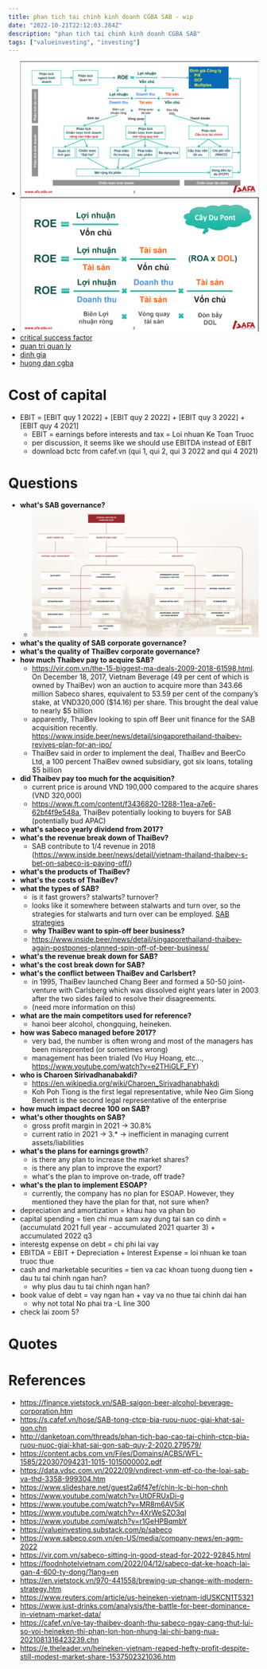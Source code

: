 ```yaml
---
title: phan tich tai chinh kinh doanh CGBA SAB - wip
date: "2022-10-21T22:12:03.284Z"
description: "phan tich tai chinh kinh doanh CGBA SAB"
tags: ["valueinvesting", "investing"]
---
```


- ![tổng quan phân tích tài chính](./overview-cgba.png)
- ![caydunt point](./caydupont.png)
- [critical success factor](./critical-success-factor-alcoho-beverage-vn-trung-vo.docx)
- [quan tri quan ly](./quan-tri-quan-ly-sab-trung-vo.docx)
- [dinh gia](./HPG-dinh-gia-202206-v2.0.xlsx)
- [huong dan cgba](./Huong-dan-CGBA-Project.pdf)

# Cost of capital
- EBIT = [EBIT quy 1 2022] + [EBIT quy 2 2022] + [EBIT quy 3 2022] + [EBIT quy 4 2021]
  - EBIT = earnings before interests and tax = Loi nhuan Ke Toan Truoc
  - per discussion, it seems like we should use EBITDA instead of EBIT
  - download bctc from cafef.vn (qui 1, qui 2, qui 3 2022 and qui 4 2021)

# Questions

- **what's SAB governance?**
  - ![board of governance](./board-of-governace.png)
- **what's the quality of SAB corporate governance?**
- **what's the quality of ThaiBev corporate governance?**
- **how much Thaibev pay to acquire SAB?**
  - https://vir.com.vn/the-15-biggest-ma-deals-2009-2018-61598.html. On December 18, 2017, Vietnam Beverage (49 per cent of which is owned by ThaiBev) won an auction to acquire more than 343.66 million Sabeco shares, equivalent to 53.59 per cent of the company’s stake, at VND320,000 ($14.16) per share. This brought the deal value to nearly $5 billion
  - apparently, ThaiBev looking to spin off Beer unit finance for the SAB acquisition recently. https://www.inside.beer/news/detail/singaporethailand-thaibev-revives-plan-for-an-ipo/
  - ThaiBev said in order to implement the deal, ThaiBev and BeerCo Ltd, a 100 percent ThaiBev owned subsidiary, got six loans, totaling $5 billion
- **did Thaibev pay too much for the acquisition?**
  - current price is around VND 190,000 compared to the acquire shares (VND 320,000)
  - https://www.ft.com/content/f3436820-1288-11ea-a7e6-62bf4f9e548a, ThaiBev potentially looking to buyers for SAB (potentially bud APAC)
- **what's sabeco yearly dividend from 2017?**
- **what's the revenue break down of ThaiBev?**
  - SAB contribute to 1/4 revenue in 2018 (https://www.inside.beer/news/detail/vietnam-thailand-thaibev-s-bet-on-sabeco-is-paying-off/)
- **what's the products of ThaiBev?**
- **what's the costs of ThaiBev?**
- **what the types of SAB?**
  - is it fast growers? stalwarts? turnover?
  - looks like it somewhere between stalwarts and turn over, so the strategies for stalwarts and turn over can be employed. [SAB strategies](/one-up-on-wall-street)
  - **why ThaiBev want to spin-off beer business?**
  - https://www.inside.beer/news/detail/singaporethailand-thaibev-again-postpones-planned-spin-off-of-beer-business/
- **what's the revenue break down for SAB?**
- **what's the cost break down for SAB?**
- **what's the conflict between ThaiBev and Carlsbert?**
  - in 1995, ThaiBev launched Chang Beer and formed a 50-50 joint-venture with Carlsberg which was dissolved eight years later in 2003 after the two sides failed to resolve their disagreements.
  - (need more information on this)
- **what are the main competitors used for reference?**
  - hanoi beer alcohol, chongquing, heineken.
- **how was Sabeco managed before 2017?**
  - very bad, the number is often wrong and most of the managers has been misreprented (or sometimes wrong)
  - management has been trialed (Vo Huy Hoang, etc..., https://www.youtube.com/watch?v=e2THiGLF_FY)
- **who is Charoen Sirivadhanabakdi?**
  - https://en.wikipedia.org/wiki/Charoen_Sirivadhanabhakdi
  - Koh Poh Tiong is the first legal representative, while Neo Gim Siong Bennett is the second legal representative of the enterprise
- **how much impact decree 100 on SAB?**
- **what's other thoughts on SAB?**
  - gross profit margin in 2021 -> 30.8%
  - current ratio in 2021 -> 3.* -> inefficient in managing current assets/liabilities
- **what's the plans for earnings growth**?
  - is there any plan to increase the market shares?
  - is there any plan to improve the export?
  - what's the plan to improve on-trade, off trade?
- **what's the plan to implement ESOAP?**
  - currently, the company has no plan for ESOAP. However, they mentioned they have the plan for that, not sure when?
- depreciation and amortization = khau hao va phan bo
- capital spending = tien chi mua sam xay dung tai san co dinh = (accumulatd 2021 full year - accumulated 2021 quarter 3) + accumulated 2022 q3
- interestg expense on debt = chi phi lai vay
- EBITDA = EBIT + Depreciation + Interest Expense = loi nhuan ke toan truoc thue
- cash and marketable securities = tien va cac khoan tuong duong tien + dau tu tai chinh ngan han?
  - why plus dau tu tai chinh ngan han?
- book value of debt = vay ngan han + vay va no thue tai chinh dai han
  - why not total No phai tra -L line 300
- check lai zoom 5?
# Quotes


# References
- https://finance.vietstock.vn/SAB-saigon-beer-alcohol-beverage-corporation.htm
- https://s.cafef.vn/hose/SAB-tong-ctcp-bia-ruou-nuoc-giai-khat-sai-gon.chn
- http://danketoan.com/threads/phan-tich-bao-cao-tai-chinh-ctcp-bia-ruou-nuoc-giai-khat-sai-gon-sab-quy-2-2020.279579/
- https://content.acbs.com.vn/Files/Domains/ACBS/WFL-1585/220307094231-1015-1015000002.pdf
- https://data.vdsc.com.vn/2022/09/vndirect-vnm-etf-co-the-loai-sab-va-thd-3358-999304.htm
- https://www.slideshare.net/guest2a6f47ef/chin-lc-bi-hon-chnh
- https://www.youtube.com/watch?v=UtOFRUxDi-g
- https://www.youtube.com/watch?v=MR8m6AV5iK
- https://www.youtube.com/watch?v=4XrWeSZO3qI
- https://www.youtube.com/watch?v=r1GeHPBqmbY
- https://valueinvesting.substack.com/p/sabeco
- https://www.sabeco.com.vn/en-US/media/company-news/en-agm-2022
- https://vir.com.vn/sabeco-sitting-in-good-stead-for-2022-92845.html
- https://foodnhotelvietnam.com/2022/04/12/sabeco-dat-ke-hoach-lai-gan-4-600-ty-dong/?lang=en
- https://en.vietstock.vn/970-441558/brewing-up-change-with-modern-strategy.htm
- https://www.reuters.com/article/us-heineken-vietnam-idUSKCN1T5321
- https://www.just-drinks.com/analysis/the-battle-for-beer-dominance-in-vietnam-market-data/
- https://cafef.vn/ve-tay-thaibev-doanh-thu-sabeco-ngay-cang-thut-lui-so-voi-heineken-thi-phan-lon-hon-nhung-lai-chi-bang-nua-2021081316423239.chn
- https://e.theleader.vn/heineken-vietnam-reaped-hefty-profit-despite-still-modest-market-share-1537502321036.htm
